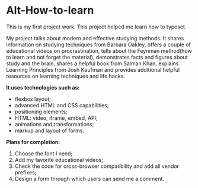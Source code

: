 # Alt-How-to-learn
This is my first project work. This project helped me learn how to typeset.

My project talks about modern and effective studying methods. It shares information on studying techniques from Barbara Oakley, offers a couple of educational videos on procrastination, tells about the Feynman method(how to learn and not forget the material), demonstrates facts and figures about study and the brain, shares a helpful book from Salman Khan, explains Learning Principles from Josh Kaufman and provides additional helpful resources on learning techniques and life hacks.

 __It uses technologies such as:__
 * flexbox layout;
 * advanced HTML and CSS capabilities;
 * positioning elements;
 * HTML: video, iframe, embed, API;
 * animations and transformations;
 * markup and layout of forms.

 __Plans for completion:__
 1. Choose the font I need;
 2. Add my favorite educational videos;
 3. Check the code for cross-browser compatibility and add all vendor prefixes;
 4. Design a form through which users can send me a comment.
